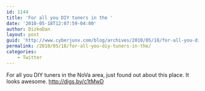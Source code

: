 ```yaml
---
id: 1144
title: 'For all you DIY tuners in the '
date: '2010-05-18T12:07:59-04:00'
author: DizkoDan
layout: post
guid: 'http://www.cyberjunx.com/blog/archives/2010/05/18/for-all-you-diy-tuners-in-the/'
permalink: /2010/05/18/for-all-you-diy-tuners-in-the/
categories:
    - Twitter
---
```


For all you DIY tuners in the NoVa area, just found out about this place. It looks awesome. <http://digs.by/c1tMwD>